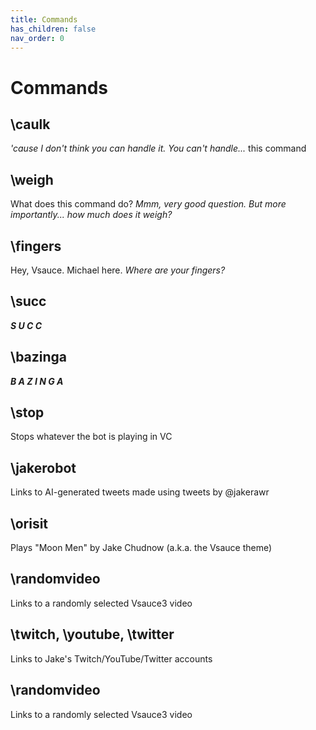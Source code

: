 ```yaml
---
title: Commands
has_children: false
nav_order: 0
---
```


# Commands

## \caulk
*'cause I don't think you can handle it. You can't handle...* this command

## \weigh
What does this command do? *Mmm, very good question. But more importantly... how much does it weigh?*

## \fingers
Hey, Vsauce. Michael here. *Where are your fingers?*

## \succ
***S  U  C  C***

## \bazinga
***B A Z I N G A***

## \stop
Stops whatever the bot is playing in VC

## \jakerobot
Links to AI-generated tweets made using tweets by @jakerawr

## \orisit
Plays "Moon Men" by Jake Chudnow (a.k.a. the Vsauce theme)

## \randomvideo
Links to a randomly selected Vsauce3 video

## \twitch, \youtube, \twitter
Links to Jake's Twitch/YouTube/Twitter accounts

## \randomvideo
Links to a randomly selected Vsauce3 video

